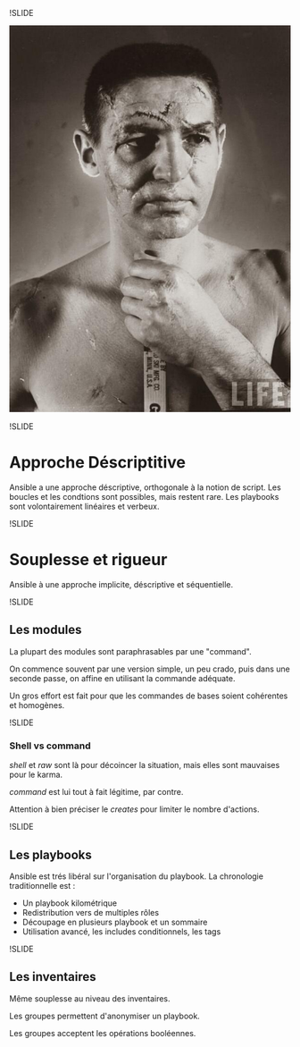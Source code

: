 !SLIDE

![Hockeyeur gardien](vet.jpg)

!SLIDE
# Approche Déscriptitive

Ansible a une approche déscriptive, orthogonale à la notion de script.
Les boucles et les condtions sont possibles, mais restent rare.
Les playbooks sont volontairement linéaires et verbeux.

!SLIDE
# Souplesse et rigueur

Ansible à une approche implicite, déscriptive et séquentielle.

!SLIDE
## Les modules

La plupart des modules sont paraphrasables par une "command".

On commence souvent par une version simple, un peu crado, puis dans une seconde passe, on affine en utilisant la commande adéquate.

Un gros effort est fait pour que les commandes de bases soient cohérentes et homogènes.

!SLIDE
### Shell vs command

*shell* et *raw* sont là pour décoincer la situation, mais elles sont mauvaises pour le karma.

*command* est lui tout à fait légitime, par contre.

Attention à bien préciser le *creates* pour limiter le nombre d'actions.

!SLIDE
## Les playbooks

Ansible est trés libéral sur l'organisation du playbook.
La chronologie traditionnelle est :

 * Un playbook kilométrique
 * Redistribution vers de multiples rôles
 * Découpage en plusieurs playbook et un sommaire
 * Utilisation avancé, les includes conditionnels, les tags

!SLIDE
## Les inventaires

Même souplesse au niveau des inventaires.

Les groupes permettent d'anonymiser un playbook.

Les groupes acceptent les opérations booléennes.
